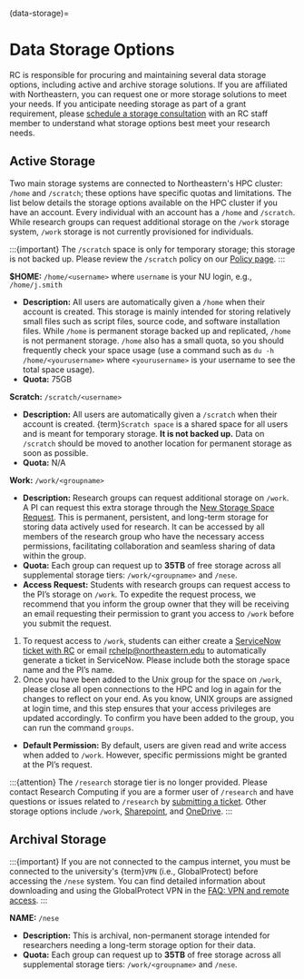 (data-storage)=

# Data Storage Options

RC is responsible for procuring and maintaining several data storage options, including active and archive storage solutions. If you are affiliated with Northeastern, you can request one or more storage solutions to meet your needs. If you anticipate needing storage as part of a grant requirement, please [schedule a storage consultation] with an RC staff member to understand what storage options best meet your research needs.

## Active Storage

Two main storage systems are connected to Northeastern's HPC cluster: `/home` and `/scratch`; these options have specific quotas and limitations. The list below details the storage options available on the HPC cluster if you have an account. Every individual with an account has a `/home` and `/scratch`. While research groups can request additional storage on the `/work` storage system, `/work` storage is not currently provisioned for individuals.

:::{important}
The `/scratch` space is only for temporary storage; this storage is not backed up. Please review the `/scratch` policy on our [Policy page].
:::

**$HOME:** `/home/<username>` where `username` is your NU login, e.g., `/home/j.smith`
- **Description:** All users are automatically given a `/home` when their account is created. This storage is mainly intended for storing relatively small files such as script files, source code, and software installation files. While `/home` is permanent storage backed up and replicated, `/home` is not permanent storage. `/home` also has a small quota, so you should frequently check your space usage (use a command such as `du -h /home/<yourusername>` where `<yourusername>` is your username to see the total space usage). 
- **Quota:** 75GB

**Scratch:** `/scratch/<username>`
- **Description:** All users are automatically given a `/scratch` when their account is created. {term}`Scratch space` is a shared space for all users and is meant for temporary storage. **It is not backed up.** Data on `/scratch` should be moved to another location for permanent storage as soon as possible. 
- **Quota:** N/A

**Work:** `/work/<groupname>`
- **Description:** Research groups can request additional storage on `/work`. A PI can request this extra storage through the [New Storage Space Request]. This is permanent, persistent, and long-term storage for storing data actively used for research. It can be accessed by all members of the research group who have the necessary access permissions, facilitating collaboration and seamless sharing of data within the group.
- **Quota:** Each group can request up to **35TB** of free storage across all supplemental storage tiers: `/work/<groupname>` and `/nese`.
- **Access Request:** Students with research groups can request access to the PI’s storage on `/work`. To expedite the request process, we recommend that you inform the group owner that they will be receiving an email requesting their permission to grant you access to `/work` before you submit the request.

1. To request access to `/work`, students can either create a  [ServiceNow ticket with RC] or email [rchelp@northeastern.edu](mailto:rchelp%40northeastern.edu) to automatically generate a ticket in ServiceNow. Please include both the storage space name and the PI’s name.
1. Once you have been added to the Unix group for the space on `/work`, please close all open connections to the HPC and log in again for the changes to reflect on your end. As you know, UNIX groups are assigned at login time, and this step ensures that your access privileges are updated accordingly. To confirm you have been added to the group, you can run the command `groups`.
- **Default Permission:** By default, users are given read and write access when added to `/work`. However, specific permissions might be granted at the PI’s request.


:::{attention}
The `/research` storage tier is no longer provided. Please contact Research Computing if you are a former user of `/research` and have questions or issues related to `/research` by [submitting a ticket]. Other storage options include `/work`, [Sharepoint], and [OneDrive].
:::

##  Archival Storage

:::{important}
If you are not connected to the campus internet, you must be connected to the university's {term}`VPN` (i.e., GlobalProtect) before accessing the `/nese` system. You can find detailed information about downloading and using the GlobalProtect VPN in the [FAQ: VPN and remote access].
:::

**NAME:** `/nese`
- **Description:** This is archival, non-permanent storage intended for researchers needing a long-term storage option for their data.
- **Quota:** Each group can request up to **35TB** of free storage across all supplemental storage tiers: `/work/<groupname>` and `/nese`.


[FAQ: VPN and remote access]: https://service.northeastern.edu/tech?id=kb_article_view&sysparm_article=KB0013983>
[New Storage Space Request]: https://bit.ly/NURC-NewStorage
[OneDrive]: https://service.northeastern.edu/tech?id=kb_article&sysparm_article=KB0012764
[Policy page]: https://rc.northeastern.edu/policy/
[schedule a storage consultation]: https://rc.northeastern.edu/support/consulting
[ServiceNow ticket with RC]: https://service.northeastern.edu/tech?id=sc_cat_item&sys_id=0a0bfc5adb9f1fc075892f17d4961993
[Sharepoint]: https://service.northeastern.edu/tech?id=kb_article&sysparm_article=KB0012695
[submitting a ticket]: https://bit.ly/NURC-Assistance
